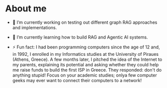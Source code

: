 # About me

- 🔭 I’m currently working on testing out different graph RAG approaches and implementations.
- 🌱 I’m currently learning how to build RAG and Agentic AI systems.

- ⚡ Fun fact: I had been programming computers since the age of 12 and, in 1992, I enrolled in my Informatics studies at the University of Piraues (Athens, Greece). A few months later, I pitched the idea of the Internet to my parents, explaining its potential and asking whether they could help me raise funds to build the first ISP in Greece. They responded: don't do anything stupid! Focus on your academic studies; onlya few computer geeks may ever want to connect their computers to a network!
<!--
- 👯 I’m looking to collaborate on 
- 💬 Ask me about ...
- 📫 How to reach me: ...
- 😄 Pronouns: ...
- 🤔 I’m looking for help with ...
-->
